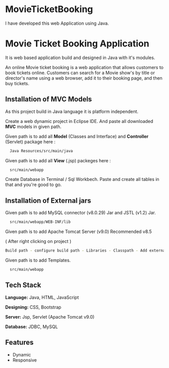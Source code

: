 # MovieTicketBooking
I have developed this web Application using Java.


# Movie Ticket Booking Application

It is web based application build and designed in Java with it's modules.

An online Movie ticket booking is a web application that allows customers to book tickets online. Customers can search for a Movie show's by title or director's name using a web browser, add it to their booking page, and then buy tickets.


## Installation of MVC Models

As this project build in Java language it is platform independent.

Create a web dynamic project in Eclipse IDE. And paste all downloaded **MVC** models in given path.

Given path is to add all **Model** (Classes and Interface) and **Controller** (Servlet) package here :
```bash
  Java Resources/src/main/java
```
Given path is to add all **View** (.jsp) packeges here :

```bash
  src/main/webapp
```
Create Database in Terminal / Sql Workbech. Paste and create all tables in that and you're good to go.

    
## Installation of External jars

Given path is to add MySQL connector (v8.0.29) Jar and JSTL (v1.2) Jar.
```bash
  src/main/webapp/WEB-INF/lib
```
Given path is to add Apache Tomcat Server (v9.0) Recommended v8.5 

( After right clicking on project )
```bash
Build path - configure build path - Libraries - Classpath - Add external jars - (select)Apache Tomacat - Apply & close
```

Given path is to add Templates.
```bash
  src/main/webapp
```


## Tech Stack

**Language:** Java, HTML, JavaScript

**Designing:** CSS, Bootstrap

**Server:**  Jsp, Servlet (Apache Tomcat v9.0)

**Database:** JDBC, MySQL


## Features

- Dynamic
- Responsive
